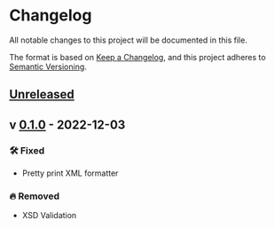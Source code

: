 # Changelog

All notable changes to this project will be documented in this file.

The format is based on [Keep a Changelog](https://keepachangelog.com/en/1.0.0/),
and this project adheres to [Semantic Versioning](https://semver.org/spec/v2.0.0.html).

[//]: <> (✨ Added, 🛠 Fixed, ♻ Changed, 🔥 Removed)

## [Unreleased]

## v [0.1.0] - 2022-12-03

### 🛠 Fixed

- Pretty print XML formatter

### 🔥 Removed
 - XSD Validation

[unreleased]: https://github.com/miroque/pp-model-concept-01/compare/0.1.0..HEAD

[0.1.0]: https://github.com/miroque/pp-model-concept-01/compare/0.1.0..HEAD
